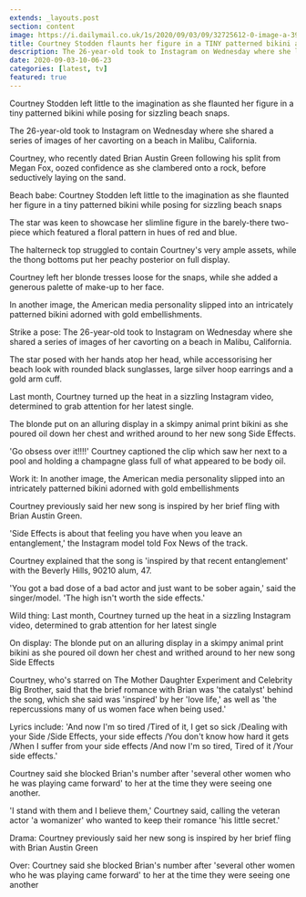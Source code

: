 ```yaml
---
extends: _layouts.post
section: content
image: https://i.dailymail.co.uk/1s/2020/09/03/09/32725612-0-image-a-39_1599122313204.jpg 
title: Courtney Stodden flaunts her figure in a TINY patterned bikini as she poses for raunchy beach snaps 
description: The 26-year-old took to Instagram on Wednesday where she left little to the imagination by flaunting her figure in a tiny patterned bikini while posing for sizzling beach snaps. 
date: 2020-09-03-10-06-23 
categories: [latest, tv] 
featured: true 
--- 
```

Courtney Stodden left little to the imagination as she flaunted her figure in a tiny patterned bikini while posing for sizzling beach snaps.

The 26-year-old took to Instagram on Wednesday where she shared a series of images of her cavorting on a beach in Malibu, California.

Courtney, who recently dated Brian Austin Green following his split from Megan Fox, oozed confidence as she clambered onto a rock, before seductively laying on the sand.

Beach babe: Courtney Stodden left little to the imagination as she flaunted her figure in a tiny patterned bikini while posing for sizzling beach snaps

The star was keen to showcase her slimline figure in the barely-there two-piece which featured a floral pattern in hues of red and blue. 

The halterneck top struggled to contain Courtney's very ample assets, while the thong bottoms put her peachy posterior on full display.

Courtney left her blonde tresses loose for the snaps, while she added a generous palette of make-up to her face.

In another image, the American media personality slipped into an intricately patterned bikini adorned with gold embellishments.

Strike a pose: The 26-year-old took to Instagram on Wednesday where she shared a series of images of her cavorting on a beach in Malibu, California.

The star posed with her hands atop her head, while accessorising her beach look with rounded black sunglasses, large silver hoop earrings and a gold arm cuff. 

Last month, Courtney turned up the heat in a sizzling Instagram video, determined to grab attention for her latest single. 

The blonde put on an alluring display in a skimpy animal print bikini as she poured oil down her chest and writhed around to her new song Side Effects.

'Go obsess over it!!!!' Courtney captioned the clip which saw her next to a pool and holding a champagne glass full of what appeared to be body oil.  

Work it: In another image, the American media personality slipped into an intricately patterned bikini adorned with gold embellishments

Courtney previously said her new song is inspired by her brief fling with Brian Austin Green. 

'Side Effects is about that feeling you have when you leave an entanglement,' the Instagram model told Fox News of the track.

Courtney explained that the song is 'inspired by that recent entanglement' with the Beverly Hills, 90210 alum, 47.

'You got a bad dose of a bad actor and just want to be sober again,' said the singer/model. 'The high isn't worth the side effects.'

Wild thing: Last month, Courtney turned up the heat in a sizzling Instagram video, determined to grab attention for her latest single

On display: The blonde put on an alluring display in a skimpy animal print bikini as she poured oil down her chest and writhed around to her new song Side Effects

Courtney, who's starred on The Mother Daughter Experiment and Celebrity Big Brother, said that the brief romance with Brian was 'the catalyst' behind the song, which she said was 'inspired' by her 'love life,' as well as 'the repercussions many of us women face when being used.'

Lyrics include: 'And now I'm so tired /Tired of it, I get so sick /Dealing with your Side /Side Effects, your side effects /You don't know how hard it gets /When I suffer from your side effects /And now I'm so tired, Tired of it /Your side effects.'

Courtney said she blocked Brian's number after 'several other women who he was playing came forward' to her at the time they were seeing one another.

'I stand with them and I believe them,' Courtney said, calling the veteran actor 'a womanizer' who wanted to keep their romance 'his little secret.'

Drama: Courtney previously said her new song is inspired by her brief fling with Brian Austin Green

Over: Courtney said she blocked Brian's number after 'several other women who he was playing came forward' to her at the time they were seeing one another 

